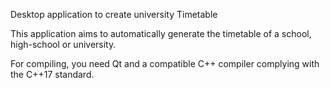 Desktop application to create university Timetable 


This application aims to automatically generate the timetable of a school, high-school or university.


For compiling, you need Qt and a compatible C++ compiler complying with the C++17 standard.
